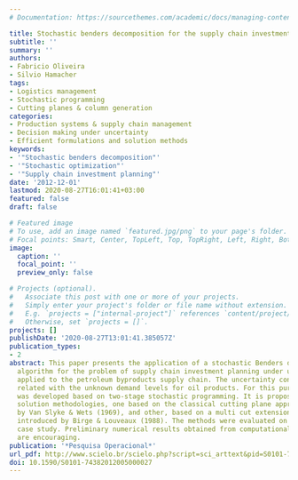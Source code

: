 ```yaml
---
# Documentation: https://sourcethemes.com/academic/docs/managing-content/

title: Stochastic benders decomposition for the supply chain investment planning problem under demand uncertainty
subtitle: ''
summary: ''
authors:
- Fabricio Oliveira
- Silvio Hamacher
tags: 
- Logistics management
- Stochastic programming
- Cutting planes & column generation
categories: 
- Production systems & supply chain management 
- Decision making under uncertainty 
- Efficient formulations and solution methods
keywords: 
- '"Stochastic benders decomposition"'
- '"Stochastic optimization"'
- '"Supply chain investment planning"'
date: '2012-12-01'
lastmod: 2020-08-27T16:01:41+03:00
featured: false
draft: false

# Featured image
# To use, add an image named `featured.jpg/png` to your page's folder.
# Focal points: Smart, Center, TopLeft, Top, TopRight, Left, Right, BottomLeft, Bottom, BottomRight.
image:
  caption: ''
  focal_point: ''
  preview_only: false

# Projects (optional).
#   Associate this post with one or more of your projects.
#   Simply enter your project's folder or file name without extension.
#   E.g. `projects = ["internal-project"]` references `content/project/deep-learning/index.md`.
#   Otherwise, set `projects = []`.
projects: []
publishDate: '2020-08-27T13:01:41.385057Z'
publication_types:
- 2
abstract: This paper presents the application of a stochastic Benders decomposition
  algorithm for the problem of supply chain investment planning under uncertainty
  applied to the petroleum byproducts supply chain. The uncertainty considered is
  related with the unknown demand levels for oil products. For this purpose, a model
  was developed based on two-stage stochastic programming. It is proposed two different
  solution methodologies, one based on the classical cutting plane approach presented
  by Van Slyke & Wets (1969), and other, based on a multi cut extension of it, firstly
  introduced by Birge & Louveaux (1988). The methods were evaluated on a real sized
  case study. Preliminary numerical results obtained from computational experiments
  are encouraging.
publication: '*Pesquisa Operacional*'
url_pdf: http://www.scielo.br/scielo.php?script=sci_arttext&pid=S0101-74382012000300010&lng=en&tlng=en
doi: 10.1590/S0101-74382012005000027
---
```

